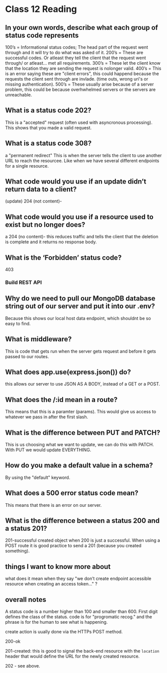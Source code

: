 # Class 12 Reading

## In your own words, describe what each group of status code represents

100’s = Informational status codes; The head part of the request went through and it will try to do what was asked of it.
200’s = These are successful codes. Or atleast they tell the client that the request went through/ or atleast... met all requirements.
300’s = These let the client know that the location they are sending the request is nolonger valid.
400’s = This is an error saying these are "client errors", this could happend because the requests the client sent through are invlade. (time outs, wrong uri's or missing authentication).
500’s = These usually arise because of a server problem, this could be because overhwhelmed servers or the servers are unreachable.

## What is a status code 202?

This is a "accepted" request (often used with asyncronous processing).  This shows that you made a valid request.

## What is a status code 308?

a "permanent redirect" This is when the server tells the client to use another URL to reach the resourcee. Like when we have several different endpoints for a single resource.

## What code would you use if an update didn’t return data to a client?

(update) 204 (not content)-

## What code would you use if a resource used to exist but no longer does?

a 204 (no content)- this reduces traffic and tells the client that the deletion is complete and it returns no response body.

## What is the ‘Forbidden’ status code?

403

### Build REST API

## Why do we need to pull our MongoDB database string out of our server and put it into our .env?

Because this shows our local host data endpoint, which shouldnt be so easy to find.

## What is middleware?

This is code that gets run when the server gets request and before it gets passed to our routes.

## What does app.use(express.json()) do?

this allows our server to use JSON AS A BODY, instead of a GET or a POST.

## What does the /:id mean in a route?

This means that this is a paramter (params). This would give us access to whatever we pass in after the first slash.

## What is the difference between PUT and PATCH?

This is us choosing what we want to update, we can do this with PATCH. With PUT we would update EVERYTHING.

## How do you make a default value in a schema?

By using the "default" keyword.

## What does a 500 error status code mean?

This means that there is an error on our server.

## What is the difference between a status 200 and a status 201?

201-successful created object when 200 is just a successful. When using a POST route it is good practice to send a 201 (because you created something).

## things I want to know more about

what does it mean when they say "we don’t create endpoint accessible resource when creating an access token..." ?

## overall notes

A status code is a number higher than 100 and smaller than 600. First digit defines the class of the status.
code is for "progromatic recog." and the phrase is for the human to see what is happening.

create action is uually done via the HTTPs POST method.

200-ok

201-created: this is good to signal the back-end resource with the `location` header that would define the URL for the newly created resource.

202 - see above.
